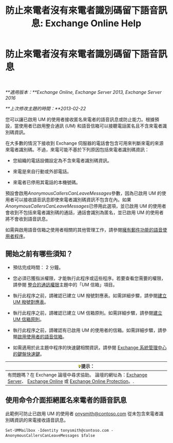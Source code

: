 ﻿---
title: '防止來電者沒有來電者識別碼留下語音訊息: Exchange Online Help'
TOCTitle: 防止來電者沒有來電者識別碼留下語音訊息
ms:assetid: dd5dad32-2f69-4bf4-8ff0-545c413d395a
ms:mtpsurl: https://technet.microsoft.com/zh-tw/library/JJ673571(v=EXCHG.150)
ms:contentKeyID: 50474395
ms.date: 05/23/2018
mtps_version: v=EXCHG.150
ms.translationtype: MT
---

# 防止來電者沒有來電者識別碼留下語音訊息

 

_**適用版本：**Exchange Online, Exchange Server 2013, Exchange Server 2016_

_**上次修改主題的時間：**2013-02-22_

您可以讓已啟用 UM 的使用者接收匿名來電者的語音訊息或防止能力。根據預設，當使用者已啟用整合通訊 (UM) 和語音信箱可以接聽電話匿名且不含來電者識別碼資訊。

在大多數的情況下接收到 Exchange 伺服器的電話會包含可用來判斷來電的來源來電者識別碼。不過，來電可能不基於下列原因包括來電者識別碼資訊：

  - 您組織的電話設備設定為不含來電者識別碼資訊。

  - 來電是來自行動或外部電話。

  - 來電者已停用其電話的本機號碼。

預設會啟用*AnonymousCallersCanLeaveMessages*參數，因為已啟用 UM 的使用者可以接收語音訊息即使來電者識別碼資訊不包含在內。如果*AnonymousCallersCanLeaveMessages*已停用此選項，並已啟用 UM 的使用者會收到不包括來電者識別碼的通話，通話會識別為匿名，並已啟用 UM 的使用者將不會收到語音訊息。

如需與啟用語音信箱之使用者相關的其他管理工作，請參閱[擁有郵件功能的語音使用者程序](voice-mail-enabled-user-procedures-exchange-2013-help.md)。

## 開始之前有哪些須知？

  - 預估完成時間： 2 分鐘。

  - 您必須已獲指派權限，才能執行此程序或這些程序。若要查看您需要的權限，請參閱 [整合的通訊權限](unified-messaging-permissions-exchange-2013-help.md)主題中的「UM 信箱」項目。

  - 執行此程序之前，請確認已建立 UM 撥號對應表。如需詳細步驟，請參閱[建立 UM 撥號對應表](create-a-um-dial-plan-exchange-2013-help.md)。

  - 執行此程序之前，請確認已建立 UM 信箱原則。如需詳細步驟，請參閱[建立 UM 信箱原則](create-a-um-mailbox-policy-exchange-2013-help.md)。

  - 執行此程序之前，請確認有已啟用 UM 的使用者的信箱。如需詳細步驟，請參閱[啟用使用者的語音信箱](enable-a-user-for-voice-mail-exchange-2013-help.md)。

  - 如需適用於此主題中程序的快速鍵相關資訊，請參閱 [Exchange 系統管理中心的鍵盤快速鍵](keyboard-shortcuts-in-the-exchange-admin-center-exchange-online-protection-help.md)。

<table>
<thead>
<tr class="header">
<th><img src="images/Bb124558.tip(EXCHG.150).gif" title="提示" alt="提示" />提示：</th>
</tr>
</thead>
<tbody>
<tr class="odd">
<td>有問題嗎？在 Exchange 論壇中尋求協助。 論壇的網址為：<a href="https://go.microsoft.com/fwlink/p/?linkid=60612">Exchange Server</a>、 <a href="https://go.microsoft.com/fwlink/p/?linkid=267542">Exchange Online</a> 或 <a href="https://go.microsoft.com/fwlink/p/?linkid=285351">Exchange Online Protection</a>。.</td>
</tr>
</tbody>
</table>


## 使用命令介面拒絕匿名來電者的語音訊息

此範例可防止已啟用 UM 的使用者 onysmith@contoso.com 從未包含來電者識別碼資訊的來電接收語音訊息。

    Set-UMMailbox -Identity tonysmith@contoso.com -AnonymousCallersCanLeaveMessages $false

